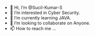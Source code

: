 - 👋 Hi, I’m @Sucil-Kumar-S
- 👀 I’m interested in Cyber Security.
- 🌱 I’m currently learning JAVA.
- 💞️ I’m looking to collaborate on Anyone.
- 📫 How to reach me ...

<!---
Sucil-Kumar-S/Sucil-Kumar-S is a ✨ special ✨ repository because its `README.md` (this file) appears on your GitHub profile.
You can click the Preview link to take a look at your changes.
--->
